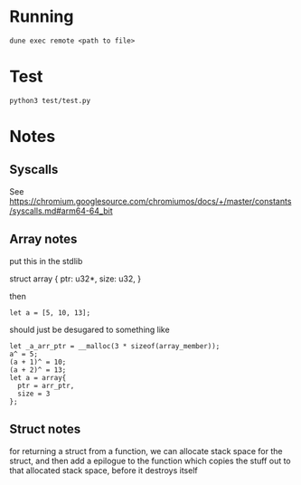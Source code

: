 # Running
`dune exec remote <path to file>`

# Test
`python3 test/test.py`

# Notes

## Syscalls
See https://chromium.googlesource.com/chromiumos/docs/+/master/constants/syscalls.md#arm64-64_bit

## Array notes
put this in the stdlib

struct array {
  ptr: u32*,
  size: u32,
}

then

`let a = [5, 10, 13];`

should just be desugared to something like 

```
let _a_arr_ptr = __malloc(3 * sizeof(array_member));
a^ = 5;
(a + 1)^ = 10;
(a + 2)^ = 13;
let a = array{
  ptr = arr_ptr,
  size = 3
};
```

## Struct notes
for returning a struct from a function, we can allocate stack space for the struct, and then add a epilogue to the function which copies the stuff out to that allocated stack space, before it destroys itself